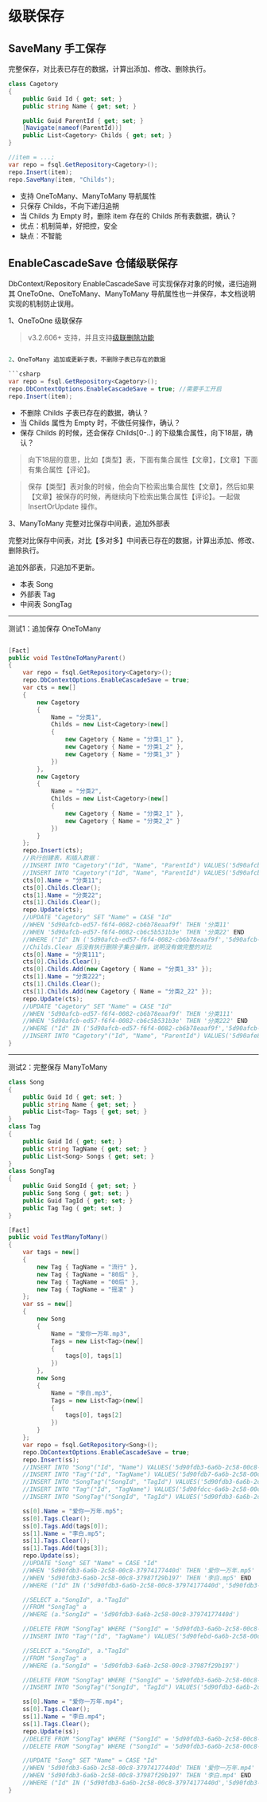 # 级联保存

## SaveMany 手工保存

完整保存，对比表已存在的数据，计算出添加、修改、删除执行。

```csharp
class Cagetory
{
    public Guid Id { get; set; }
    public string Name { get; set; }

    public Guid ParentId { get; set; }
    [Navigate(nameof(ParentId))]
    public List<Cagetory> Childs { get; set; }
}

//item = ...;
var repo = fsql.GetRepository<Cagetory>();
repo.Insert(item);
repo.SaveMany(item, "Childs");
```

- 支持 OneToMany、ManyToMany 导航属性
- 只保存 Childs，不向下递归追朔
- 当 Childs 为 Empty 时，删除 item 存在的 Childs 所有表数据，确认？
- 优点：机制简单，好把控，安全
- 缺点：不智能

## EnableCascadeSave 仓储级联保存

DbContext/Repository EnableCascadeSave 可实现保存对象的时候，递归追朔其 OneToOne、OneToMany、ManyToMany 导航属性也一并保存，本文档说明实现的机制防止误用。

1、OneToOne 级联保存

> v3.2.606+ 支持，并且支持[级联删除功能](delete.md#ibaserepository-级联删除)

```csharp

2、OneToMany 追加或更新子表，不删除子表已存在的数据

```csharp
var repo = fsql.GetRepository<Cagetory>();
repo.DbContextOptions.EnableCascadeSave = true; //需要手工开启
repo.Insert(item);
```

- 不删除 Childs 子表已存在的数据，确认？
- 当 Childs 属性为 Empty 时，不做任何操作，确认？
- 保存 Childs 的时候，还会保存 Childs\[0-..\] 的下级集合属性，向下18层，确认？

> 向下18层的意思，比如【类型】表，下面有集合属性【文章】，【文章】下面有集合属性【评论】。

> 保存【类型】表对象的时候，他会向下检索出集合属性【文章】，然后如果【文章】被保存的时候，再继续向下检索出集合属性【评论】。一起做 InsertOrUpdate 操作。

3、ManyToMany 完整对比保存中间表，追加外部表

完整对比保存中间表，对比【多对多】中间表已存在的数据，计算出添加、修改、删除执行。

追加外部表，只追加不更新。

- 本表 Song
- 外部表 Tag
- 中间表 SongTag

---

测试1：追加保存 OneToMany

```csharp

[Fact]
public void TestOneToManyParent()
{
    var repo = fsql.GetRepository<Cagetory>();
    repo.DbContextOptions.EnableCascadeSave = true;
    var cts = new[]
    {
        new Cagetory
        {
            Name = "分类1",
            Childs = new List<Cagetory>(new[]
            {
                new Cagetory { Name = "分类1_1" },
                new Cagetory { Name = "分类1_2" },
                new Cagetory { Name = "分类1_3" }
            })
        },
        new Cagetory
        {
            Name = "分类2",
            Childs = new List<Cagetory>(new[]
            {
                new Cagetory { Name = "分类2_1" },
                new Cagetory { Name = "分类2_2" }
            })
        }
    };
    repo.Insert(cts);
    //执行创建表，和插入数据：
    //INSERT INTO "Cagetory"("Id", "Name", "ParentId") VALUES('5d90afcb-ed57-f6f4-0082-cb6b78eaaf9f', '分类1', '00000000-0000-0000-0000-000000000000'), ('5d90afcb-ed57-f6f4-0082-cb6c5b531b3e', '分类2', '00000000-0000-0000-0000-000000000000')
    //INSERT INTO "Cagetory"("Id", "Name", "ParentId") VALUES('5d90afcb-ed57-f6f4-0082-cb6d0c1c5f1a', '分类1_1', '5d90afcb-ed57-f6f4-0082-cb6b78eaaf9f'), ('5d90afcb-ed57-f6f4-0082-cb6e74bd8eef', '分类1_2', '5d90afcb-ed57-f6f4-0082-cb6b78eaaf9f'), ('5d90afcb-ed57-f6f4-0082-cb6f6267cc5f', '分类1_3', '5d90afcb-ed57-f6f4-0082-cb6b78eaaf9f'), ('5d90afcb-ed57-f6f4-0082-cb7057c41d46', '分类2_1', '5d90afcb-ed57-f6f4-0082-cb6c5b531b3e'), ('5d90afcb-ed57-f6f4-0082-cb7156e0375e', '分类2_2', '5d90afcb-ed57-f6f4-0082-cb6c5b531b3e')
    cts[0].Name = "分类11";
    cts[0].Childs.Clear();
    cts[1].Name = "分类22";
    cts[1].Childs.Clear();
    repo.Update(cts);
    //UPDATE "Cagetory" SET "Name" = CASE "Id" 
    //WHEN '5d90afcb-ed57-f6f4-0082-cb6b78eaaf9f' THEN '分类11' 
    //WHEN '5d90afcb-ed57-f6f4-0082-cb6c5b531b3e' THEN '分类22' END 
    //WHERE ("Id" IN ('5d90afcb-ed57-f6f4-0082-cb6b78eaaf9f','5d90afcb-ed57-f6f4-0082-cb6c5b531b3e'))
    //Childs.Clear 后没有执行删除子集合操作，说明没有做完整的对比
    cts[0].Name = "分类111";
    cts[0].Childs.Clear();
    cts[0].Childs.Add(new Cagetory { Name = "分类1_33" });
    cts[1].Name = "分类222";
    cts[1].Childs.Clear();
    cts[1].Childs.Add(new Cagetory { Name = "分类2_22" });
    repo.Update(cts);
    //UPDATE "Cagetory" SET "Name" = CASE "Id" 
    //WHEN '5d90afcb-ed57-f6f4-0082-cb6b78eaaf9f' THEN '分类111' 
    //WHEN '5d90afcb-ed57-f6f4-0082-cb6c5b531b3e' THEN '分类222' END 
    //WHERE ("Id" IN ('5d90afcb-ed57-f6f4-0082-cb6b78eaaf9f','5d90afcb-ed57-f6f4-0082-cb6c5b531b3e'))
    //INSERT INTO "Cagetory"("Id", "Name", "ParentId") VALUES('5d90afe8-ed57-f6f4-0082-cb725df546ea', '分类1_33', '5d90afcb-ed57-f6f4-0082-cb6b78eaaf9f'), ('5d90afe8-ed57-f6f4-0082-cb7338a6214c', '分类2_22', '5d90afcb-ed57-f6f4-0082-cb6c5b531b3e')
}
```

---

测试2：完整保存 ManyToMany

```csharp
class Song
{
    public Guid Id { get; set; }
    public string Name { get; set; }
    public List<Tag> Tags { get; set; }
}
class Tag
{
    public Guid Id { get; set; }
    public string TagName { get; set; }
    public List<Song> Songs { get; set; }
}
class SongTag
{
    public Guid SongId { get; set; }
    public Song Song { get; set; }
    public Guid TagId { get; set; }
    public Tag Tag { get; set; }
}

[Fact]
public void TestManyToMany()
{
    var tags = new[]
    {
        new Tag { TagName = "流行" },
        new Tag { TagName = "80后" },
        new Tag { TagName = "00后" },
        new Tag { TagName = "摇滚" }
    };
    var ss = new[]
    {
        new Song
        {
            Name = "爱你一万年.mp3",
            Tags = new List<Tag>(new[]
            {
                tags[0], tags[1]
            })
        },
        new Song
        {
            Name = "李白.mp3",
            Tags = new List<Tag>(new[]
            {
                tags[0], tags[2]
            })
        }
    };
    var repo = fsql.GetRepository<Song>();
    repo.DbContextOptions.EnableCascadeSave = true;
    repo.Insert(ss);
    //INSERT INTO "Song"("Id", "Name") VALUES('5d90fdb3-6a6b-2c58-00c8-37974177440d', '爱你一万年.mp3'), ('5d90fdb3-6a6b-2c58-00c8-37987f29b197', '李白.mp3')
    //INSERT INTO "Tag"("Id", "TagName") VALUES('5d90fdb7-6a6b-2c58-00c8-37991ead4f05', '流行'), ('5d90fdbd-6a6b-2c58-00c8-379a0432a09c', '80后')
    //INSERT INTO "SongTag"("SongId", "TagId") VALUES('5d90fdb3-6a6b-2c58-00c8-37974177440d', '5d90fdb7-6a6b-2c58-00c8-37991ead4f05'), ('5d90fdb3-6a6b-2c58-00c8-37974177440d', '5d90fdbd-6a6b-2c58-00c8-379a0432a09c')
    //INSERT INTO "Tag"("Id", "TagName") VALUES('5d90fdcc-6a6b-2c58-00c8-379b5af59d25', '00后')
    //INSERT INTO "SongTag"("SongId", "TagId") VALUES('5d90fdb3-6a6b-2c58-00c8-37987f29b197', '5d90fdb7-6a6b-2c58-00c8-37991ead4f05'), ('5d90fdb3-6a6b-2c58-00c8-37987f29b197', '5d90fdcc-6a6b-2c58-00c8-379b5af59d25')

    ss[0].Name = "爱你一万年.mp5";
    ss[0].Tags.Clear();
    ss[0].Tags.Add(tags[0]);
    ss[1].Name = "李白.mp5";
    ss[1].Tags.Clear();
    ss[1].Tags.Add(tags[3]);
    repo.Update(ss);
    //UPDATE "Song" SET "Name" = CASE "Id" 
    //WHEN '5d90fdb3-6a6b-2c58-00c8-37974177440d' THEN '爱你一万年.mp5' 
    //WHEN '5d90fdb3-6a6b-2c58-00c8-37987f29b197' THEN '李白.mp5' END 
    //WHERE ("Id" IN ('5d90fdb3-6a6b-2c58-00c8-37974177440d','5d90fdb3-6a6b-2c58-00c8-37987f29b197'))

    //SELECT a."SongId", a."TagId" 
    //FROM "SongTag" a 
    //WHERE (a."SongId" = '5d90fdb3-6a6b-2c58-00c8-37974177440d')

    //DELETE FROM "SongTag" WHERE ("SongId" = '5d90fdb3-6a6b-2c58-00c8-37974177440d' AND "TagId" = '5d90fdbd-6a6b-2c58-00c8-379a0432a09c')
    //INSERT INTO "Tag"("Id", "TagName") VALUES('5d90febd-6a6b-2c58-00c8-379c21acfc72', '摇滚')

    //SELECT a."SongId", a."TagId" 
    //FROM "SongTag" a 
    //WHERE (a."SongId" = '5d90fdb3-6a6b-2c58-00c8-37987f29b197')

    //DELETE FROM "SongTag" WHERE ("SongId" = '5d90fdb3-6a6b-2c58-00c8-37987f29b197' AND "TagId" = '5d90fdb7-6a6b-2c58-00c8-37991ead4f05' OR "SongId" = '5d90fdb3-6a6b-2c58-00c8-37987f29b197' AND "TagId" = '5d90fdcc-6a6b-2c58-00c8-379b5af59d25')
    //INSERT INTO "SongTag"("SongId", "TagId") VALUES('5d90fdb3-6a6b-2c58-00c8-37987f29b197', '5d90febd-6a6b-2c58-00c8-379c21acfc72')

    ss[0].Name = "爱你一万年.mp4";
    ss[0].Tags.Clear();
    ss[1].Name = "李白.mp4";
    ss[1].Tags.Clear();
    repo.Update(ss);
    //DELETE FROM "SongTag" WHERE ("SongId" = '5d90fdb3-6a6b-2c58-00c8-37974177440d')
    //DELETE FROM "SongTag" WHERE ("SongId" = '5d90fdb3-6a6b-2c58-00c8-37987f29b197')

    //UPDATE "Song" SET "Name" = CASE "Id" 
    //WHEN '5d90fdb3-6a6b-2c58-00c8-37974177440d' THEN '爱你一万年.mp4' 
    //WHEN '5d90fdb3-6a6b-2c58-00c8-37987f29b197' THEN '李白.mp4' END 
    //WHERE ("Id" IN ('5d90fdb3-6a6b-2c58-00c8-37974177440d','5d90fdb3-6a6b-2c58-00c8-37987f29b197'))
}
```
